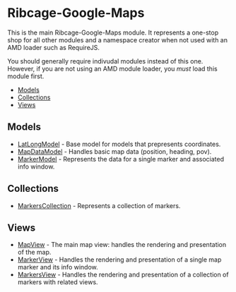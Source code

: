 # Ribcage-Google-Maps <a name="ribcage-google-maps"></a>

This is the main Ribcage-Google-Maps module. It represents a one-stop shop for
all other modules and a namespace creator when not used with an AMD loader such
as RequireJS.

You should generally require indivudal modules instead of this one. However, if
you are not using an AMD module loader, you _must_ load this module first.

 + [Models](#models)
 + [Collections](#collections)
 + [Views](#views)


## Models <a name="models"></a>

 + [LatLongModel](doc/models/latlong.mkd) - Base model for models that
   prepresents coordinates.
 + [MapDataModel](doc/models/map_data.mkd) - Handles basic map data
   (position, heading, pov).
 + [MarkerModel](doc/models/marker.mkd) - Represents the data for a single
   marker and associated info window.


## Collections <a name="collections"></a>

 + [MarkersCollection](doc/collections/markers.mkd) - Represents a
   collection of markers.


## Views <a name="views"></a>

 + [MapView](doc/views/map.mkd) - The main map view: handles the rendering
   and presentation of the map.
 + [MarkerView](doc/views/marker) - Handles the rendering and presentation
   of a single map marker and its info window.
 + [MarkersView](doc/views/markers) - Handles the rendering and
   presentation of a collection of markers with related views.
